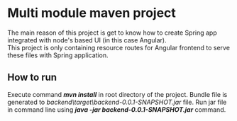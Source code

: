 # Multi module maven project  
The main reason of this project is get to know how to create Spring app integrated with node's based UI (in this case Angular).  
This project is only containing resource routes for Angular frontend to serve these files with Spring application.  
## How to run
Execute command _**mvn install**_ in root directory of the project. Bundle file is generated to _backend\\target\\backend-0.0.1-SNAPSHOT.jar_ file. Run jar file in command line using _**java -jar backend-0.0.1-SNAPSHOT.jar**_ command.